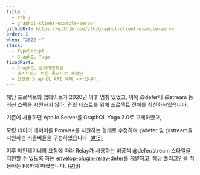```yaml
---
title_:
  - zth /
  - graphql-client-example-server
githubUrl: https://github.com/zth/graphql-client-example-server
order: 2
when: "2022 ~"
stack:
  - TypeScript
  - GraphQL Yoga
fixedPart:
  - GraphQL 클라이언트를
  - 테스트하기 위한 목적으로 제작된
  - 간단한 GraphQL API 예제 서버입니다.
---
```


<span class="nw">해당 프로젝트의 업데이트가</span>
<span class="nw">2020년 이후 멈춰 있었고,</span>
<span class="nw">이에 @defer나 @stream 등</span>
<span class="nw">최신 스펙을 지원하지 않아,</span>
<span class="nw">관련 테스트를 위해</span>
<span class="nw">프로젝트 전체를 최신화하였습니다.</span>

<span class="nw">기존에 사용하던 Apollo Server를</span>
<span class="nw">GraphQL Yoga 2.0로 교체하였고,</span>

<span class="nw">모킹 데이터 레이어를</span>
<span class="nw">Promise를 지원하는 형태로 수정하여</span>
<span class="nw">@defer 및 @stream을 지원하는</span>
<span class="nw">리졸버들을 구성하였습니다. [(#15)](https://github.com/zth/graphql-client-example-server/pull/15)</span>

<span class="nw">이후 메인테이너의 요청에 따라</span>
<span class="nw">Relay가 사용하는</span>
<span class="nw">비공식 @defer/stream 스타일을</span>
<span class="nw">지원할 수 있도록 하는</span>
<span class="nw">[envelop-plugin-relay-defer](https://github.com/XiNiHa/envelop-plugin-relay-defer)를 개발하고,</span>
<span class="nw">해당 플러그인을 적용하는</span>
<span class="nw">PR까지 마쳤습니다. [(#16)](https://github.com/zth/graphql-client-example-server/pull/16)</span>
